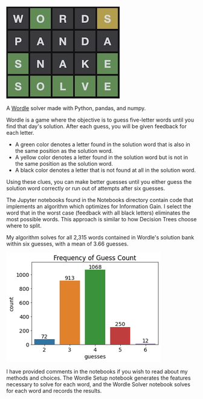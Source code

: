 ![splash](_wordle_splash.jpg)

A [Wordle](https://www.powerlanguage.co.uk/wordle/) solver made with Python, pandas, and numpy.

Wordle is a game where the objective is to guess five-letter words until you find that day's solution. After each guess, you will be given feedback for each letter. 

- A green color denotes a letter found in the solution word that is also in the same position as the solution word. 
- A yellow color denotes a letter found in the solution word but is not in the same position as the solution word. 
- A black color denotes a letter that is not found at all in the solution word.

Using these clues, you can make better guesses until you either guess the solution word correctly or run out of attempts after six guesses.

The Jupyter notebooks found in the Notebooks directory contain code that implements an algorithm which optimizes for Information Gain. I select the word that in the worst case (feedback with all black letters) eliminates the most possible words. This approach is similar to how Decision Trees choose where to split.

My algorithm solves for all 2,315 words contained in Wordle's solution bank within six guesses, with a mean of 3.66 guesses.

![results](results.png)

I have provided comments in the notebooks if you wish to read about my methods and choices. The Wordle Setup notebook generates the features necessary to solve for each word, and the Wordle Solver notebook solves for each word and records the results.